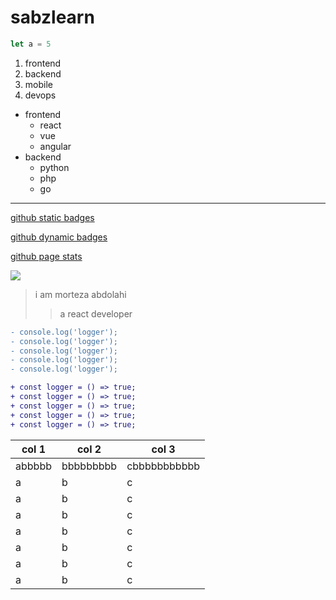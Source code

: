 # sabzlearn
```javascript
let a = 5
```
1. frontend
2. backend
3. mobile
4. devops

- frontend
    - react
    - vue
    - angular
- backend
    - python
    - php
    - go
---
[github static badges](https://github.com/alexandresanlim/Badges4-README.md-Profile?tab=readme-ov-file#-games-)

[github dynamic badges](https://github.com/alexandresanlim/Badges4-README.md-Profile-Dynamic)

[github page stats](https://github.com/anuraghazra/github-readme-stats)

![](https://github-readme-activity-graph.vercel.app/graph?username=morteza2323&theme=react)

> i am morteza abdolahi
>> a react developer

```diff
- console.log('logger');
- console.log('logger');
- console.log('logger');
- console.log('logger');
- console.log('logger');

+ const logger = () => true;
+ const logger = () => true;
+ const logger = () => true;
+ const logger = () => true;
+ const logger = () => true;
```

|col 1|col 2|col 3|
| -- | -- | -- |
| abbbbb | bbbbbbbbb | cbbbbbbbbbbb |
| a | b | c |
| a | b | c |
| a | b | c |
| a | b | c |
| a | b | c |
| a | b | c |
| a | b | c |